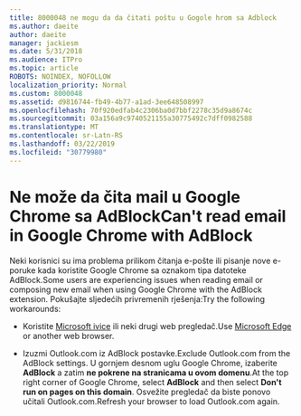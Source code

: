 ```yaml
---
title: 8000048 ne mogu da da čitati poštu u Gogole hrom sa Adblock
ms.author: daeite
author: daeite
manager: jackiesm
ms.date: 5/31/2018
ms.audience: ITPro
ms.topic: article
ROBOTS: NOINDEX, NOFOLLOW
localization_priority: Normal
ms.custom: 8000048
ms.assetid: d9816744-fb49-4b77-a1ad-3ee648508997
ms.openlocfilehash: 70f920edfab4c2306ba0d7bbf2278c35d9a8674c
ms.sourcegitcommit: 03a156a9c9740521155a30775492c7dff0982588
ms.translationtype: MT
ms.contentlocale: sr-Latn-RS
ms.lasthandoff: 03/22/2019
ms.locfileid: "30779980"
---
```

# <a name="cant-read-email-in-google-chrome-with-adblock"></a><span data-ttu-id="b93ad-102">Ne može da čita mail u Google Chrome sa AdBlock</span><span class="sxs-lookup"><span data-stu-id="b93ad-102">Can't read email in Google Chrome with AdBlock</span></span>

<span data-ttu-id="b93ad-103">Neki korisnici su ima problema prilikom čitanja e-pošte ili pisanje nove e-poruke kada koristite Google Chrome sa oznakom tipa datoteke AdBlock.</span><span class="sxs-lookup"><span data-stu-id="b93ad-103">Some users are experiencing issues when reading email or composing new email when using Google Chrome with the AdBlock extension.</span></span> <span data-ttu-id="b93ad-104">Pokušajte sljedećih privremenih rješenja:</span><span class="sxs-lookup"><span data-stu-id="b93ad-104">Try the following workarounds:</span></span>
  
- <span data-ttu-id="b93ad-105">Koristite [Microsoft ivice](https://go.microsoft.com/fwlink/p/?linkid=2001503&amp;clcid=0x409) ili neki drugi web pregledač.</span><span class="sxs-lookup"><span data-stu-id="b93ad-105">Use [Microsoft Edge](https://go.microsoft.com/fwlink/p/?linkid=2001503&amp;clcid=0x409) or another web browser.</span></span> 
    
- <span data-ttu-id="b93ad-106">Izuzmi Outlook.com iz AdBlock postavke.</span><span class="sxs-lookup"><span data-stu-id="b93ad-106">Exclude Outlook.com from the AdBlock settings.</span></span> <span data-ttu-id="b93ad-107">U gornjem desnom uglu Google Chrome, izaberite **AdBlock** a zatim **ne pokrene na stranicama u ovom domenu**.</span><span class="sxs-lookup"><span data-stu-id="b93ad-107">At the top right corner of Google Chrome, select **AdBlock** and then select **Don't run on pages on this domain**.</span></span> <span data-ttu-id="b93ad-108">Osvežite pregledač da biste ponovo učitali Outlook.com.</span><span class="sxs-lookup"><span data-stu-id="b93ad-108">Refresh your browser to load Outlook.com again.</span></span> 
    

